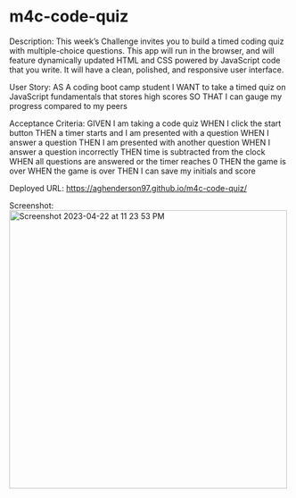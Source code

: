 # m4c-code-quiz

Description:
This week’s Challenge invites you to build a timed coding quiz with multiple-choice questions. This app will run in the browser, and will feature dynamically updated HTML and CSS powered by JavaScript code that you write. It will have a clean, polished, and responsive user interface.

User Story:
AS A coding boot camp student
I WANT to take a timed quiz on JavaScript fundamentals that stores high scores
SO THAT I can gauge my progress compared to my peers

Acceptance Criteria:
GIVEN I am taking a code quiz
WHEN I click the start button
THEN a timer starts and I am presented with a question
WHEN I answer a question
THEN I am presented with another question
WHEN I answer a question incorrectly
THEN time is subtracted from the clock
WHEN all questions are answered or the timer reaches 0
THEN the game is over
WHEN the game is over
THEN I can save my initials and score

Deployed URL:
https://aghenderson97.github.io/m4c-code-quiz/

Screenshot:
<img width="498" alt="Screenshot 2023-04-22 at 11 23 53 PM" src="https://user-images.githubusercontent.com/113946573/233818157-165e7702-5a83-41b0-95c0-7d72c199a72d.png">
